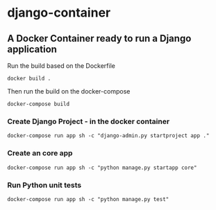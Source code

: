 # django-container

## A Docker Container ready to run a Django application

Run the build based on the Dockerfile

```
docker build .
```

Then run the build on the docker-compose

```
docker-compose build
```

### Create Django Project - in the docker container

```
docker-compose run app sh -c "django-admin.py startproject app ."
```

### Create an core app

```
docker-compose run app sh -c "python manage.py startapp core"
```

### Run Python unit tests

```
docker-compose run app sh -c "python manage.py test"
```
